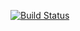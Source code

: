 [![Build Status](https://travis-ci.org/skm2696/stack.svg?branch=master)](https://travis-ci.org/skm2696/stack)
